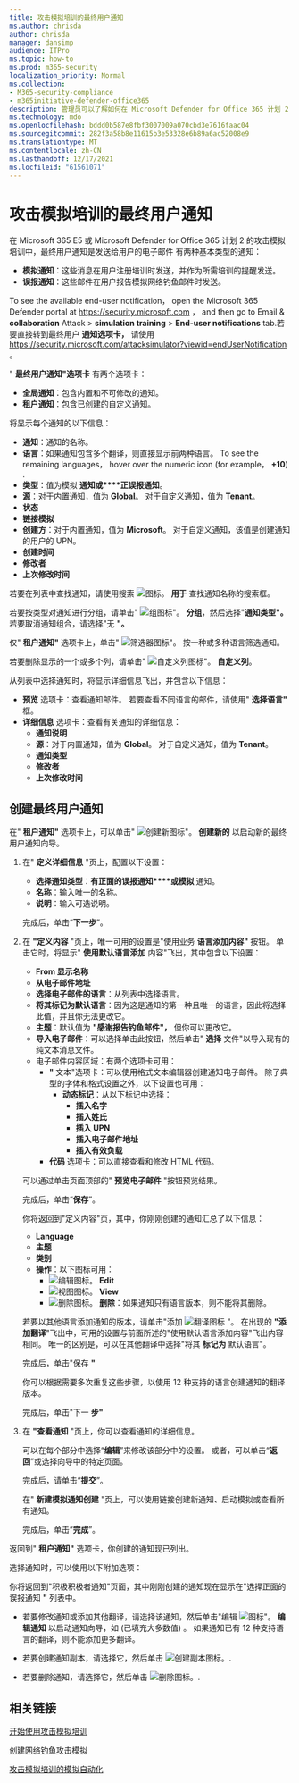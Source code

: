 ```yaml
---
title: 攻击模拟培训的最终用户通知
ms.author: chrisda
author: chrisda
manager: dansimp
audience: ITPro
ms.topic: how-to
ms.prod: m365-security
localization_priority: Normal
ms.collection:
- M365-security-compliance
- m365initiative-defender-office365
description: 管理员可以了解如何在 Microsoft Defender for Office 365 计划 2 中为攻击模拟培训创建最终用户通知电子邮件。
ms.technology: mdo
ms.openlocfilehash: bddd0b587e8fbf3007009a070cbd3e7616faac04
ms.sourcegitcommit: 282f3a58b8e11615b3e53328e6b89a6ac52008e9
ms.translationtype: MT
ms.contentlocale: zh-CN
ms.lasthandoff: 12/17/2021
ms.locfileid: "61561071"
---
```

# <a name="end-user-notifications-for-attack-simulation-training"></a>攻击模拟培训的最终用户通知

在 Microsoft 365 E5 或 Microsoft Defender for Office 365 计划 2 的攻击模拟培训中，最终用户通知是发送给用户的电子邮件 有两种基本类型的通知：

- **模拟通知**：这些消息在用户注册培训时发送，并作为所需培训的提醒发送。
- **误报通知**：这些邮件在用户报告模拟网络钓鱼邮件时发送。

To see the available end-user notification， open the Microsoft 365 Defender portal at <https://security.microsoft.com> ， and then go to Email & **collaboration** Attack \> **simulation training** \> **End-user notifications** tab.若要直接转到最终用户 **通知选项卡，** 请使用 <https://security.microsoft.com/attacksimulator?viewid=endUserNotification> 。

" **最终用户通知"选项卡** 有两个选项卡：

- **全局通知**：包含内置和不可修改的通知。
- **租户通知**：包含已创建的自定义通知。

将显示每个通知的以下信息：

- **通知**：通知的名称。
- **语言**：如果通知包含多个翻译，则直接显示前两种语言。 To see the remaining languages， hover over the numeric icon (for example， **+10**) .
- **类型**：值为模拟 **通知或****正误报通知**。
- **源**：对于内置通知，值为 **Global**。 对于自定义通知，值为 **Tenant**。
- **状态**
- **链接模拟**
- **创建方**：对于内置通知，值为 **Microsoft**。 对于自定义通知，该值是创建通知的用户的 UPN。
- **创建时间**
- **修改者**
- **上次修改时间**

若要在列表中查找通知，请使用搜索 ![ 图标。](../../media/m365-cc-sc-search-icon.png) **用于** 查找通知名称的搜索框。

若要按类型对通知进行分组，请单击" ![ 组图标"。](../../media/m365-cc-sc-group-icon.png) **分组**，然后选择"**通知类型"。** 若要取消通知组合，请选择"无 **"。**

仅" **租户通知"** 选项卡上，单击" ![ 筛选器图标"。](../../media/m365-cc-sc-filter-icon.png) 按一种或多种语言筛选通知。

若要删除显示的一个或多个列，请单击" ![ 自定义列图标"。](../../media/m365-cc-sc-customize-icon.png) **自定义列**。

从列表中选择通知时，将显示详细信息飞出，并包含以下信息：

- **预览** 选项卡：查看通知邮件。 若要查看不同语言的邮件，请使用" **选择语言"** 框。
- **详细信息** 选项卡：查看有关通知的详细信息：
  - **通知说明**
  - **源**：对于内置通知，值为 **Global**。 对于自定义通知，值为 **Tenant**。
  - **通知类型**
  - **修改者**
  - **上次修改时间**

## <a name="create-end-user-notifications"></a>创建最终用户通知

在" **租户通知"** 选项卡上，可以单击" ![ 创建新图标"。](../../media/m365-cc-sc-create-icon.png) **创建新的** 以启动新的最终用户通知向导。

1. 在" **定义详细信息** "页上，配置以下设置：
   - **选择通知类型**：**有正面的误报通知****或模拟** 通知。
   - **名称**：输入唯一的名称。
   - **说明**：输入可选说明。

   完成后，单击“**下一步**”。

2. 在 **"定义内容** "页上，唯一可用的设置是"使用业务 **语言添加内容"** 按钮。 单击它时，将显示" **使用默认语言添加** 内容"飞出，其中包含以下设置：
   - **From 显示名称**
   - **从电子邮件地址**
   - **选择电子邮件的语言**：从列表中选择语言。
   - **将其标记为默认语言**：因为这是通知的第一种且唯一的语言，因此将选择此值，并且你无法更改它。
   - **主题**：默认值为 **"感谢报告钓鱼邮件"，** 但你可以更改它。
   - **导入电子邮件**：可以选择单击此按钮，然后单击" **选择** 文件"以导入现有的纯文本消息文件。
   - 电子邮件内容区域：有两个选项卡可用：
     - **"** 文本"选项卡：可以使用格式文本编辑器创建通知电子邮件。 除了典型的字体和格式设置之外，以下设置也可用：
       - **动态标记**：从以下标记中选择：
         - **插入名字**
         - **插入姓氏**
         - **插入 UPN**
         - **插入电子邮件地址**
         - **插入有效负载**
     - **代码** 选项卡：可以直接查看和修改 HTML 代码。

   可以通过单击页面顶部的" **预览电子邮件** "按钮预览结果。

   完成后，单击“**保存**”。

   你将返回到"定义内容"页，其中，你刚刚创建的通知汇总了以下信息：

   - **Language**
   - **主题**
   - **类别**
   - **操作**：以下图标可用：
     - ![编辑图标。](../../media/m365-cc-sc-edit-icon.png) **Edit**
     - ![视图图标。](../../media/m365-cc-sc-view-icon.png) **View**
     - ![删除图标。](../../media/m365-cc-sc-delete-icon.png) **删除**：如果通知只有语言版本，则不能将其删除。

   若要以其他语言添加通知的版本，请单击"添加 ![ 翻译图标 ](../../media/m365-cc-sc-create-icon.png) "。 在出现的 **"添加翻译**"飞出中，可用的设置与前面所述的"使用默认语言添加内容"飞出内容相同。 唯一的区别是，可以在其他翻译中选择"将其 **标记为** 默认语言"。

   完成后，单击"保存 **"**

   你可以根据需要多次重复这些步骤，以使用 12 种支持的语言创建通知的翻译版本。

   完成后，单击"下一 **步"**

3. 在 **"查看通知** "页上，你可以查看通知的详细信息。

   可以在每个部分中选择“**编辑**”来修改该部分中的设置。 或者，可以单击“**返回**”或选择向导中的特定页面。

   完成后，请单击“**提交**”。

   在" **新建模拟通知创建** "页上，可以使用链接创建新通知、启动模拟或查看所有通知。

   完成后，单击“**完成**”。

返回到" **租户通知"** 选项卡，你创建的通知现已列出。

选择通知时，可以使用以下附加选项：

你将返回到"积极积极者通知"页面，其中刚刚创建的通知现在显示在"选择正面的误报通知 **"** 列表中。

- 若要修改通知或添加其他翻译，请选择该通知，然后单击"编辑 ![ 图标"。](../../media/m365-cc-sc-edit-icon.png) **编辑通知** 以启动通知向导，如 (已填充大多数值) 。 如果通知已有 12 种支持语言的翻译，则不能添加更多翻译。

- 若要创建通知副本，请选择它，然后单击 ![创建副本图标。](../../media/m365-cc-sc-copy-icon.png).

- 若要删除通知，请选择它，然后单击 ![删除图标。](../../media/m365-cc-sc-delete-icon.png).

## <a name="related-links"></a>相关链接

[开始使用攻击模拟培训](attack-simulation-training-get-started.md)

[创建网络钓鱼攻击模拟](attack-simulation-training.md)

[攻击模拟培训的模拟自动化](attack-simulation-training-simulation-automations.md)
